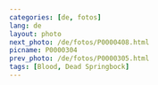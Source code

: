 ```yaml
---
categories: [de, fotos]
lang: de
layout: photo
next_photo: /de/fotos/P0000408.html
picname: P0000304
prev_photo: /de/fotos/P0000305.html
tags: [Blood, Dead Springbock]
---
```

